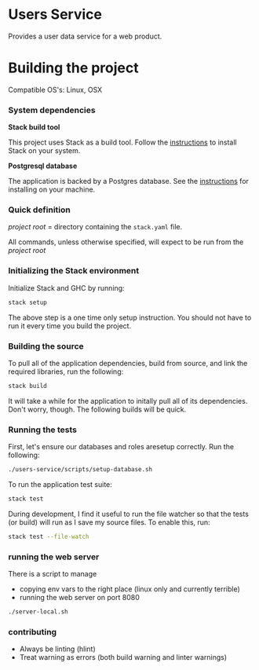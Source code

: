 # Users Service

Provides a user data service for a web product.

# Building the project

Compatible OS's: Linux, OSX

### System dependencies

__Stack build tool__

This project uses Stack as a build tool. Follow the [instructions](http://docs.haskellstack.org/en/stable/README/) to install Stack on your system.


__Postgresql database__

The application is backed by a Postgres database. See the [instructions](https://wiki.postgresql.org/wiki/Detailed_installation_guides) for installing on your
machine.


### Quick definition

_project root_ = directory containing the `stack.yaml` file.

All commands, unless otherwise specified, will expect to be run from the _project root_


### Initializing the Stack environment

Initialize Stack and GHC by running:

```bash
stack setup
```

The above step is a one time only setup instruction. You should not have to
run it every time you build the project.


### Building the source

To pull all of the application dependencies, build from source, and link the 
required libraries, run the following:

```bash
stack build
```

It will take a while for the application to initally pull all of its 
dependencies. Don't worry, though. The following builds will be quick.


### Running the tests

First, let's ensure our databases and roles aresetup correctly. Run the following:

```bash
./users-service/scripts/setup-database.sh
```

To run the application test suite:

```bash
stack test
```

During development, I find it useful to run the file watcher so that the tests
(or build) will run as I save my source files. To enable this, run:

```bash
stack test --file-watch
```


### running the web server

There is a script to manage
- copying env vars to the right place (linux only and currently terrible)
- running the web server on port 8080

```bash
./server-local.sh
```


### contributing

- Always be linting (hlint)
- Treat warning as errors (both build warning and linter warnings)
